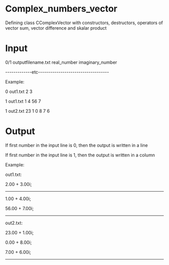 # Complex_numbers_vector
Defining class CComplexVector with constructors, destructors, operators of vector sum, vector difference and skalar product

# Input
0/1 outputfilename.txt real_number imaginary_number

-------------etc-----------------------------------

Example: 

0 out1.txt 2 3

1 out1.txt 1 4 56 7

1 out2.txt 23 1 0 8 7 6

# Output
If first number in the input line is 0, then the output is written in a line 

If first number in the input line is 1, then the output is written in a column

Example:

out1.txt:

2.00 + 3.00i; 

----------

1.00 + 4.00i;

56.00 + 7.00i;

----------

out2.txt:

23.00 + 1.00i;

0.00 + 8.00i;

7.00 + 6.00i;

----------
